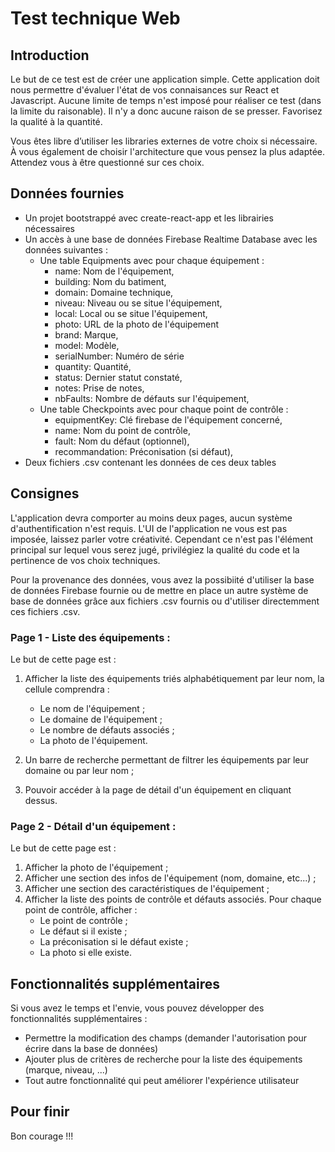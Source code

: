 
# __**Test technique Web**__

## Introduction

Le but de ce test est de créer une application simple. Cette application doit nous permettre d'évaluer l'état de vos connaisances sur React et Javascript. Aucune limite de temps n'est imposé pour réaliser ce test (dans la limite du raisonable). Il n'y a donc aucune raison de se presser. Favorisez la qualité à la quantité.

Vous êtes libre d’utiliser les libraries externes de votre choix si nécessaire. À vous également de choisir l'architecture que vous pensez la plus adaptée. Attendez vous à être questionné sur ces choix.

## Données fournies

- Un projet bootstrappé avec create-react-app et les librairies nécessaires
- Un accès à une base de données Firebase Realtime Database avec les données suivantes :
    - Une table Equipments avec pour chaque équipement :
        - name: Nom de l'équipement,
        - building: Nom du batiment,
        - domain: Domaine technique,
        - niveau: Niveau ou se situe l'équipement,
        - local: Local ou se situe l'équipement,
        - photo: URL de la photo de l'équipement
        - brand: Marque,
        - model: Modèle,
        - serialNumber: Numéro de série
        - quantity: Quantité,
        - status: Dernier statut constaté,
        - notes: Prise de notes,
        - nbFaults: Nombre de défauts sur l'équipement,
    - Une table Checkpoints avec pour chaque point de contrôle :
        - equipmentKey: Clé firebase de l'équipement concerné,
        - name: Nom du point de contrôle,
        - fault: Nom du défaut (optionnel),
        - recommandation: Préconisation (si défaut),
- Deux fichiers .csv contenant les données de ces deux tables

## Consignes

L'application devra comporter au moins deux pages, aucun système d'authentification n'est requis.
L'UI de l'application ne vous est pas imposée, laissez parler votre créativité. Cependant ce n'est pas l'élément principal sur lequel vous serez jugé, privilégiez la qualité du code et la pertinence de vos choix techniques. 

Pour la provenance des données, vous avez la possibiité d'utiliser la base de données Firebase fournie ou de mettre en place un autre système de base de données grâce aux fichiers .csv fournis ou d'utiliser directemment ces fichiers .csv.
### Page 1 - Liste des équipements :

Le but de cette page est :

1. Afficher la liste des équipements triés alphabétiquement par leur nom, la cellule comprendra :	
	- Le nom de l'équipement ;
	- Le domaine de l'équipement ;
	- Le nombre de défauts associés ;
	- La photo de l'équipement.
	
2. Un barre de recherche permettant de filtrer les équipements par leur domaine ou par leur nom ;
3. Pouvoir accéder à la page de détail d'un équipement en cliquant dessus.

### Page 2 - Détail d'un équipement : 

Le but de cette page est :

1. Afficher la photo de l'équipement ;
2. Afficher une section des infos de l'équipement (nom, domaine, etc...) ;
3. Afficher une section des caractéristiques de l'équipement ;
4. Afficher la liste des points de contrôle et défauts associés. Pour chaque point de contrôle, afficher :
	- Le point de contrôle ;
	- Le défaut si il existe ;
	- La préconisation si le défaut existe ;
	- La photo si elle existe.

## Fonctionnalités supplémentaires

Si vous avez le temps et l'envie, vous pouvez développer des fonctionnalités supplémentaires :
    
- Permettre la modification des champs (demander l'autorisation pour écrire dans la base de données)
- Ajouter plus de critères de recherche pour la liste des équipements (marque, niveau, ...)
- Tout autre fonctionnalité qui peut améliorer l'expérience utilisateur

## Pour finir

Bon courage !!!
